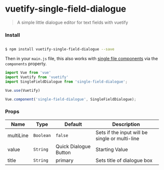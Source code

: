 

# vuetify-single-field-dialogue
> A simple little dialogue editor for text fields with vuetify

### Install

```bash

$ npm install vuetify-single-field-dialogue --save

```

Then in your `main.js` file, this also works with [single file components](https://vuejs.org/v2/guide/single-file-components.html) via the `components` property.

```javascript
import Vue from 'vue'
import Vuetify from 'vuetify'
import SingleFieldDialogue from 'single-field-dialogue';

Vue.use(Vuetify)

Vue.component('single-field-dialogue', SingleFieldDialogue);

```

### Props

Name           | Type   | Default                                            | Description
-------------- | ------ | -------------------------------------------------- | ----------------------------------------------------------------------
multiLine | `Boolean` | `false` | Sets if the input will be single or multi-line 
value | `String` | Quick Dialogue Button | Starting Value
title | `String` | primary | Sets title of dialogue box
